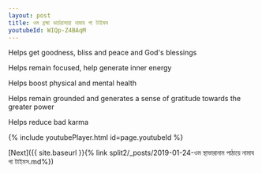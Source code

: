 ```yaml
---
layout: post
title: ওম ব্রহ্মা ভার্চয়াসায়া নামায গা টাইমস
youtubeId: WIQp-Z4BAqM
---
```

 
 
Helps get goodness, bliss and peace and God's blessings
 
Helps remain focused, help generate inner energy 
 
Helps boost physical and mental health 
 
Helps remain grounded and generates a sense of gratitude towards the greater power 
 
Helps reduce bad karma
 
 
 
 


{% include youtubePlayer.html id=page.youtubeId %}
 
[Next]({{ site.baseurl }}{% link  split2/_posts/2019-01-24-ওম স্থাভারানাম পাঠায়ে নামায গা টাইমস.md%})
 
